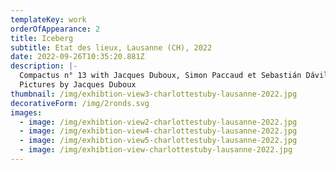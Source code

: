 ```yaml
---
templateKey: work
orderOfAppearance: 2
title: Iceberg
subtitle: Etat des lieux, Lausanne (CH), 2022
date: 2022-09-26T10:35:20.881Z
description: |-
  Compactus n° 13 with Jacques Duboux, Simon Paccaud et Sebastián Dávila
  Pictures by Jacques Duboux
thumbnail: /img/exhibtion-view3-charlottestuby-lausanne-2022.jpg
decorativeForm: /img/2ronds.svg
images:
  - image: /img/exhibtion-view2-charlottestuby-lausanne-2022.jpg
  - image: /img/exhibtion-view4-charlottestuby-lausanne-2022.jpg
  - image: /img/exhibtion-view5-charlottestuby-lausanne-2022.jpg
  - image: /img/exhibtion-view-charlottestuby-lausanne-2022.jpg
---
```

